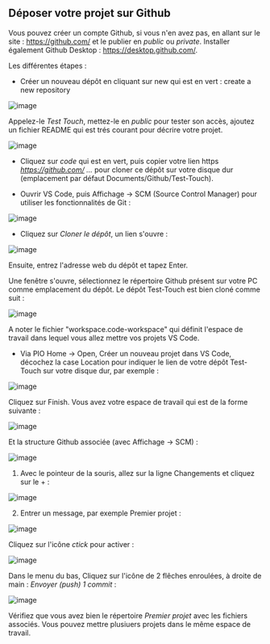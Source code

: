 ## Déposer votre projet sur Github

Vous pouvez créer un compte Github, si vous n'en avez pas, en allant sur le site : https://github.com/ et le publier en *public* ou *private*. Installer également Github Desktop : https://desktop.github.com/.

Les différentes étapes :
* Créer un nouveau dépôt en cliquant sur new qui est en vert : create a new repository

![image](https://user-images.githubusercontent.com/44494044/130114629-a24f5578-4f8e-4604-8485-11acc1b23c6d.png)

Appelez-le *Test Touch*, mettez-le en *public* pour tester son accès, ajoutez un fichier README qui est trés courant pour décrire votre projet.

![image](https://user-images.githubusercontent.com/44494044/130115247-344ec227-108a-439b-ab85-7716b82f25a3.png)

* Cliquez sur *code* qui est en vert, puis copier votre lien https *https://github.com/ ...* pour cloner ce dépôt sur votre disque dur (emplacement par défaut Documents/Github/Test-Touch).

* Ouvrir VS Code, puis Affichage -> SCM (Source Control Manager) pour utiliser les fonctionnalités de Git :

![image](https://user-images.githubusercontent.com/44494044/130137961-f04f6185-0572-4a6b-9067-cbb547b4ed1d.png)

* Cliquez sur *Cloner le dépôt*, un lien s'ouvre :

![image](https://user-images.githubusercontent.com/44494044/130139580-e7444edb-a9bb-40da-9d22-269029cf4609.png)

Ensuite, entrez l'adresse web du dépôt et tapez Enter. 

Une fenêtre s'ouvre, sélectionnez le répertoire Github présent sur votre PC comme emplacement du dépôt. Le dépôt Test-Touch est bien cloné comme suit :

![image](https://user-images.githubusercontent.com/44494044/130139143-1b2ed052-c7cc-40e5-88c5-56ae965ca94a.png)

A noter le fichier "workspace.code-workspace" qui définit l'espace de travail dans lequel vous allez mettre vos projets VS Code.

* Via PIO Home -> Open, Créer un nouveau projet dans VS Code, décochez la case Location pour indiquer le lien de votre dépôt Test-Touch sur votre disque dur, par exemple :

![image](https://user-images.githubusercontent.com/44494044/130140700-e047f6aa-4d23-444d-a0a0-81db0f0383be.png)

Cliquez sur Finish. Vous avez votre espace de travail qui est de la forme suivante :

![image](https://user-images.githubusercontent.com/44494044/130141486-fc3859e6-369f-4be1-af09-5da99732078c.png)

Et la structure Github associée (avec Affichage -> SCM) :

![image](https://user-images.githubusercontent.com/44494044/130141627-fbff9dba-abfb-47fa-a5a8-d9aa16a64d86.png)

1. Avec le pointeur de la souris, allez sur la ligne Changements et cliquez sur le + :

![image](https://user-images.githubusercontent.com/44494044/130142309-90bb363c-0d59-4170-861e-0d77d19ed491.png)

2. Entrer un message, par exemple Premier projet :

![image](https://user-images.githubusercontent.com/44494044/130142098-485be522-a5f2-4e94-89ae-0cd89dc83bfa.png)

Cliquez sur l'icône *ctick* pour activer :

![image](https://user-images.githubusercontent.com/44494044/130142410-88496d57-fbbb-4b80-a175-51f857e3a618.png)

Dans le menu du bas, Cliquez sur l'icône de 2 flêches enroulées, à droite de main :  *Envoyer (push) 1 commit* :

![image](https://user-images.githubusercontent.com/44494044/130143105-c73b3410-076d-41ed-aacc-d13e1d321c26.png)

Vérifiez que vous avez bien le répertoire *Premier projet* avec les fichiers associés.
Vous pouvez mettre plusiuers projets dans le même espace de travail.

